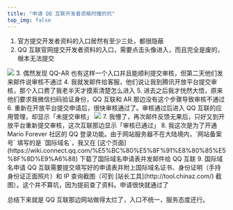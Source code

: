 ```yaml
---
title: "申请 QQ 互联开发者资格时撞的坑"
top_img: false
---
```


1. 官方提交开发者资料的入口居然有至少三处，都很隐蔽
2. QQ 互联官网提交开发者资料的入口，需要点击头像进入，而且完全是废的，根本无法提交
  <img src="/img/in-post/qq-connect-error.png" />
3. 偶然发现 QQ-AR 也有这样一个入口并且能顺利提交审核，但第二天他们发来邮件说审核不通过
4. 我就发邮件给客服，他们说让我到腾讯开放平台提交审核，那个入口费了我老半天才摸索清楚怎么进入
5. 进去之后我才恍然大悟，原来他们要求我微信扫码验证身份，QQ 互联和 AR 那边没有这个步骤导致审核不通过
6. 重新在开放平台提交申请后，很快审核通过了。审核通过后进入 QQ 互联的应用管理，却显示「未提交审核」
  <img src="/img/in-post/qq-connect-unreviewed.png" />
7. 我懵了，再次邮件反馈无果后，只好又到开放平台重新提交审核，这次互联那边显示「审核已通过」
8. 我这次是为了开通 Mario Forever 社区的 QQ 登录功能。由于网站服务器不在大陆境内，`网站备案号` 填写的是 `国际域名`，我又在 [这个页面](https://wiki.connect.qq.com/%E5%BC%80%E5%8F%91%E8%80%85%E5%8F%8D%E9%A6%88) 下载了国际域名申请表并发邮件给 QQ 互联
9. 国际域名申请 QQ 互联需要提交填写好的申请表并附上国际域名证书、身份证明（手持身份证正面照片）和 IP 查询截图（可到 [站长工具](http://tool.chinaz.com/) 截图）。这个并不算坑，因为提前查了资料。申请很快就通过了

总结下来就是 QQ 互联那边网站做得太烂了，入口不统一，服务态度还行。
